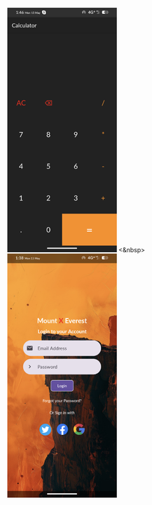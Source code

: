 <img src="https://github.com/seetharaman52/android-projects/raw/main/calculator/Screenshot_Calci.png" alt="Calculator" width="250"> <&nbsp> <img src="https://github.com/seetharaman52/android-projects/raw/main/simple_login_page/Screenshot_Login.png" alt="Login Page" width="250">
